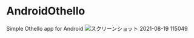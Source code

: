 # AndroidOthello
Simple Othello app for Android
![スクリーンショット 2021-08-19 115049](https://user-images.githubusercontent.com/70094461/130000100-fa7ec58d-977c-4581-85b7-4c1e1820b9ed.png)

